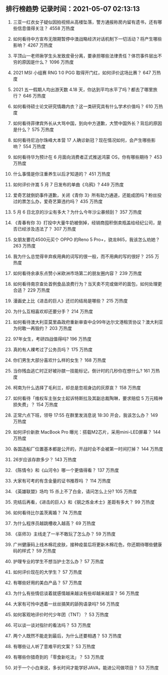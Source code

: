 
## 排行榜趋势 记录时间：2021-05-07 02:13:13
  
  1. 三亚一红衣女子疑似因拍视频从高楼坠落，警方通报称房内留有遗书，还有哪些信息值得关注？ 4558 万热度
    
  2. 如何看待中方宣布无限期暂停中澳战略经济对话机制下一切活动？将产生哪些影响？ 4267 万热度
    
  3. 平顶山一老师揪学生头发致皮骨分离，要承担哪些法律责任？体罚事件层出不穷的原因是什么？ 1096 万热度
    
  4. 2021 MSI 小组赛 RNG 1:0 PGG 取得开门红，如何评价这场比赛？ 647 万热度
    
  5. 2021 五一假期人均出游天数 4.18 天，你达到平均水平了吗？都去了哪里旅行？ 646 万热度
    
  6. 如何看待硕士论文研究情趣内衣？这一类研究具有什么学术价值吗？ 610 万热度
    
  7. 如何看待菲律宾外长从大骂中国，到向中方道歉，大赞中国外长？背后的原因是什么？ 575 万热度
    
  8. 如何看待尼泊尔珠峰大本营 17 人确诊新冠？现在情况如何，会产生哪些影响？ 554 万热度
    
  9. 如何看待华为预计在 6 月面向消费者正式推送鸿蒙 OS，你有哪些期待？ 453 万热度
    
  10. 什么事情是你注重养生以后才知道的？ 451 万热度
    
  11. 如何评价许嵩 5 月 7 日发布的单曲《乌鸦》? 449 万热度
    
  12. 爱奇艺就倒奶事件道歉，关闭《青你 3》所有助力通道，还能成团吗？粉丝投过的票怎么办，爱奇艺算违约吗？ 435 万热度
    
  13. 5 月 6 日北京的沙尘有多大？为什么今年沙尘暴频刮？ 357 万热度
    
  14. 《青春有你 3》打投中大量牛奶被倒掉，经销商囤积倒卖瓶盖给经纪公司，是否已经涉及违法了？ 307 万热度
    
  15. 女朋友要花4500元买个 OPPO 的Reno 5 Pro+，骁龙865，我该怎么劝她？ 263 万热度
    
  16. 我为什么总觉得辛弃疾用典的词写的很一般，而不用典的写的很好？ 255 万热度
    
  17. 如何看待余承东点赞小米欧洲市场第二的朋友圈内容？ 239 万热度
    
  18. 如何看待南京查处首例食品浪费行为？当天卖不完或做坏的面包，如何处理更合适？ 229 万热度
    
  19. 漫画史上比《进击的巨人》还烂的结局是哪些？ 215 万热度
    
  20. 为什么互相喜欢却还要分手？ 214 万热度
    
  21. 如何看待澳大利亚莫里森政府重新审查中企99年达尔文港租赁协议？澳大利亚为何敢一再毁约？ 203 万热度
    
  22. 97年女生，考研四战值得吗? 196 万热度
    
  23. 真的有人裸考过了公务员吗？ 175 万热度
    
  24. 你们男生大部分喜欢什么样的女生？ 168 万热度
    
  25. 当你残血逃亡时正好被孙膑一技能标记，倒计时的几秒你在想什么? 161 万热度
    
  26. 柯南为什么选择了毛利兰，却总是忽视身边的灰原哀？ 158 万热度
    
  27. 如何看待「维权车主张女士起诉特斯拉及其副总裁陶琳，要求赔偿 5 万元精神损失费」？ 154 万热度
    
  28. 正常六点下班，领导 17:55 在群里发消息说 18:30 开会，我该怎么办？ 149 万热度
    
  29. 如何评价新款 MacBook Pro 曝光：搭载M2芯片，采用mini-LED屏幕？ 144 万热度
    
  30. 各国造船厂位置基本都是公开的，开战时会不会被第一时间打掉？ 144 万热度
    
  31. 26岁应该存款多少？ 143 万热度
    
  32. 《陈情令》和《山河令》哪一个更值得看？ 137 万热度
    
  33. 大家有可考的有含金量的证书推荐吗 ？ 114 万热度
    
  34. 《英雄联盟》场均 15 杀上不了白金，请问怎么上分? 105 万热度
    
  35. 完结后再看，《进击的巨人》和《钢之炼金术士》差距有多大？ 99 万热度
    
  36. 如何看待比尔盖茨离婚？ 74 万热度
    
  37. 为什么程序员越跳槽收入越高？ 69 万热度
    
  38. 《巫师3》主线走了一半不敢玩了怎么办？ 59 万热度
    
  39. 广州健康码上线木棉花皮肤，接种疫苗后将更新木棉花色，你还期待哪些健康码的样式？ 59 万热度
    
  40. 护理专业的学生不想当护士怎么办？ 57 万热度
    
  41. 如何评价现在的大学生？ 57 万热度
    
  42. 有哪些好用的美白产品？ 57 万热度
    
  43. 为什么有些情侣谈着就感情越来越淡有些却越来越深？ 56 万热度
    
  44. 大家有可怜中透着一丝丝搞笑的舔狗语录吗? 56 万热度
    
  45. 如何客观地评价时代少年团（TNT）？ 53 万热度
    
  46. 可以谈一谈对指针的看法吗？ 53 万热度
    
  47. 两个人既然不能走到最后，为什么还要相遇？ 53 万热度
    
  48. 有哪些让人听了意难平的文案？ 53 万热度
    
  49. 有哪些你猎奇到的「零食新吃法」？ 53 万热度
    
  50. 对于一个小白来说，多长时间才能学好JAVA，能进公司做项目？ 53 万热度
    
